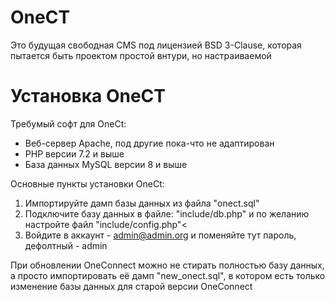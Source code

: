 OneCT
=====
Это будущая свободная CMS под лицензией BSD 3-Clause, которая пытается быть проектом простой внтури, но настраиваемой

Установка OneCT
=====
Требумый софт для OneCt: 
  * Веб-сервер Apache, под другие пока-что не адаптирован
  * PHP версии 7.2 и выше
  * База данных MySQL версии 8 и выше

Основные пункты установки OneCt: 
  1. Импортируйте дамп базы данных из файла "onect.sql"
  2. Подключите базу данных в файле: "include/db.php" и по желанию настройте файл "include/config.php"<
  3. Войдите в аккаунт - admin@admin.org и поменяйте тут пароль, дефолтный - admin

При обновлении OneConnect можно не стирать полностью базу данных, а просто импортировать её дамп "new_onect.sql", в котором есть только изменение базы данных для старой версии OneConnect